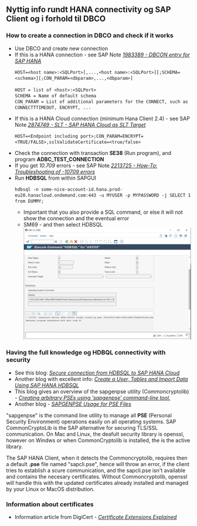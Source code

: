 ## Nyttig info rundt HANA connectivity og SAP Client og i forhold til DBCO

### How to create a connection in DBCO and check if it works

* Use DBCO and create new connection
* If this is a HANA connection - see SAP Note *[1983389 - DBCON entry for SAP HANA](https://launchpad.support.sap.com/#/notes/1983389)*
  ```
  HOST=<host name>:<SQLPort>[,...,<host name>:<SQLPort>][;SCHEMA=<schema>][;CON_PARAM=<dbparam>,...,<dbparam>]

  HOST = list of <host>:<SQLPort>
  SCHEMA = Name of default schema
  CON_PARAM = List of additional parameters for the CONNECT, such as CONNECTTTIMEOUT, ENCRYPT, ...
  ```
* If this is a HANA Cloud connection (minimum Hana Client 2.4) - see SAP Note *[2874749 - SLT - SAP HANA Cloud as SLT Target](https://launchpad.support.sap.com/#/notes/2874749)*
  ```
  HOST=<Endpoint including port>;CON_PARAM=ENCRYPT=<TRUE/FALSE>,sslValidateCertificate=<true/false>
  ```
* Check the connection with transaction **SE38** (Run program), and program **ADBC_TEST_CONNECTION**
* If you get *10.709* errors - see SAP Note *[2213725 - How-To: Troubleshooting of -10709 errors](https://launchpad.support.sap.com/#/notes/2213725)*
* Run **HDBSQL** from within SAPGUI
  ```
  hdbsql -n some-nice-account-id.hana.prod-eu20.hanacloud.ondemand.com:443 -u MYUSER -p MYPASSWORD -j SELECT 1 from DUMMY;
  ```
  * Important that you also provide a SQL command, or else it will not show the connection and the eventual error
  * SM69 - and then select HDBSQL
    ![screenshot](https://github.com/bjornkasin/SAP-HANA-stubs/blob/main/SAPCLIENT/SM69%20output%20.jpg)

### Having the full knowledge og HDBQL connectivity with security

* See this blog: *[Secure connection from HDBSQL to SAP HANA Cloud](https://blogs.sap.com/2020/04/14/secure-connection-from-hdbsql-to-sap-hana-cloud/)*
* Another blog with excellent info: *[Create a User, Tables and Import Data Using SAP HANA HDBSQL](https://developers.sap.com/tutorials/hana-clients-hdbsql.html)*
* This blog gives an overview of the sapgenpse utility (Commoncryptolib) - *[Creating arbitrary PSEs using ‘sapgenpse’ command-line tool.](https://blogs.sap.com/2019/02/15/creating-arbitrary-pses-using-sapgenpse-command-line-tool./)*
* Another blog - *[SAPGENPSE Usage for PSE Files](http://sapbasisinfo.com/blog/2018/02/05/sapgenpse-usage-for-pse-files/)*

"sapgenpse" is the command line utility to manage all **PSE** (Personal Security Environment) operations easily on all operating systems.
SAP CommonCryptoLib is the SAP alternative for securing TLS/SSL communication.  On Mac and Linux, the deafult security library is openssl, however on Windws or when CommonCryptolib is installed, the is the active library.

The SAP HANA Client, when it detects the Commoncryptolib, requires then a default **.pse** file named "sapcli.pse", hence will throw an error, if the client tries to establish a scure communication, and the sapcli.pse isn't available and contains the necesary certificates.  Without Commoncryptolib, openssl will handle this with the updated certificates already installed and managed by your Linux or MacOS distribution.

### Information about certificates

* Information article from DigiCert - *[Certificate Extensions Explained](https://knowledge.digicert.com/generalinformation/INFO2824.html)*

